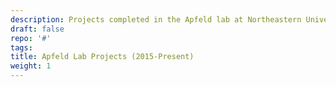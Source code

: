 ```yaml
---
description: Projects completed in the Apfeld lab at Northeastern University
draft: false
repo: '#'
tags:
title: Apfeld Lab Projects (2015-Present)
weight: 1
---
```

